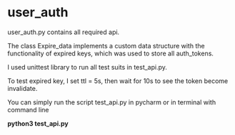# user_auth

user_auth.py contains all required api. 

The class Expire_data implements a custom data structure with the functionality of expired keys, 
which was used to store all auth_tokens. 

I used unittest library to run all test suits in test_api.py.

To test expired key, I set ttl = 5s, then wait for 10s to see the token become invalidate.

You can simply run the script test_api.py in pycharm or in terminal with command line

**python3 test_api.py**
